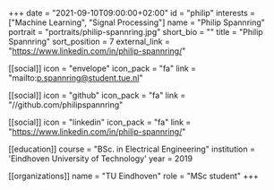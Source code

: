 +++
date = "2021-09-10T09:00:00+02:00"
id = "philip"
interests = ["Machine Learning", "Signal Processing"]
name = "Philip Spannring"
portrait = "portraits/philip-spannring.jpg"
short_bio = ""
title = "Philip Spannring"
sort_position = 7
external_link = "https://www.linkedin.com/in/philip-spannring/"

[[social]]
    icon = "envelope"
    icon_pack = "fa"
    link = "mailto:p.spannring@student.tue.nl"

[[social]]
    icon = "github"
    icon_pack = "fa"
    link = "//github.com/philipspannring"

[[social]]
    icon = "linkedin"
    icon_pack = "fa"
    link = "https://www.linkedin.com/in/philip-spannring/"

[[education]]
    course = "BSc. in Electrical Engineering"
    institution = 'Eindhoven University of Technology'
    year = 2019

[[organizations]]
    name = "TU Eindhoven"
    role = "MSc student"
+++
